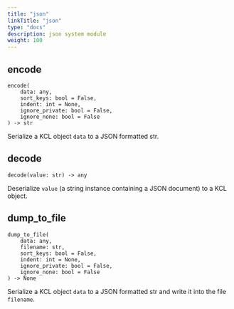 ```yaml
---
title: "json"
linkTitle: "json"
type: "docs"
description: json system module
weight: 100
---
```


## encode

```
encode(
    data: any,
    sort_keys: bool = False,
    indent: int = None,
    ignore_private: bool = False,
    ignore_none: bool = False
) -> str
```

Serialize a KCL object `data` to a JSON formatted str.

## decode

`decode(value: str) -> any`

Deserialize `value` (a string instance containing a JSON document) to a KCL object.

## dump_to_file

```
dump_to_file(
    data: any,
    filename: str,
    sort_keys: bool = False,
    indent: int = None,
    ignore_private: bool = False,
    ignore_none: bool = False
) -> None
```

Serialize a KCL object `data` to a JSON formatted str and write it into the file `filename`.
